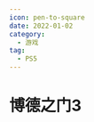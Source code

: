 ```yaml
---
icon: pen-to-square
date: 2022-01-02
category:
  - 游戏
tag:
  - PS5
---
```


# 博德之门3



<!-- 也许这是注释 -->


